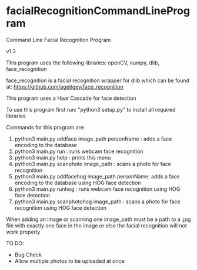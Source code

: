 # facialRecognitionCommandLineProgram
Command Line Facial Recognition Program

v1.3

This program uses the following libraries: openCV, numpy, dlib, face_recognition

face_recognition is a facial recognition wrapper for dlib which can be found at:
https://github.com/ageitgey/face_recognition

This program uses a Haar Cascade for face detection

To use this program first run: "python3 setup.py" to install all
required libraries

Commands for this program are:

1. python3 main.py addface image_path personName : adds a face encoding to
 the database
2. python3 main.py run : runs webcam face recognition
3. python3 main.py help : prints this menu
4. python3 main.py scanphoto image_path : scans a photo for face recognition
5. python3 main.py addfacehog image_path personName: adds a face encoding to
 the database
 using HOG face detection
6. python3 main.py runhog : runs webcam face recognition using HOG face
 detection
7. python3 main.py scanphotohog image_path : scans a photo for face recognition
 using HOG face detection

When adding an image or scanning one
image_path must be a path to a .jpg file with exactly
one face in the image or else the facial recognition will not work properly

TO DO:
- Bug Check
- Allow multiple photos to be uploaded at once
